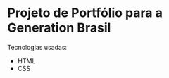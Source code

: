 # Projeto de Portfólio para a Generation Brasil


Tecnologias usadas:

<ul>
    <li> HTML </li>
    <li> CSS </li>
</ul>